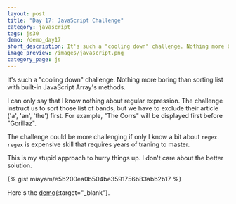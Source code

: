 ```yaml
---
layout: post
title: "Day 17: JavaScript Challenge"
category: javascript
tags: js30
demo: /demo_day17
short_description: It's such a "cooling down" challenge. Nothing more boring than sorting list using built-in JavaScript Array's methods.
image_preview: /images/javascript.png
category_page: js
---
```


It's such a "cooling down" challenge. Nothing more boring than sorting list with built-in JavaScript Array's methods.

I can only say that I know nothing about regular expression. The challenge instruct us to sort those list of bands, but we
have to exclude their article ('a', 'an', 'the') first. For example, "The Corrs" will be displayed first before "Gorillaz".

The challenge could be more challenging if only I know a bit about `regex`. `regex` is expensive skill that
requires years of traning to master.

This is my stupid approach to hurry things up. I don't care about the better solution.

{% gist miayam/e5b200ea0b504be3591756b83abb2b17 %}

Here's the [demo](/demo_day17){:target="_blank"}.

